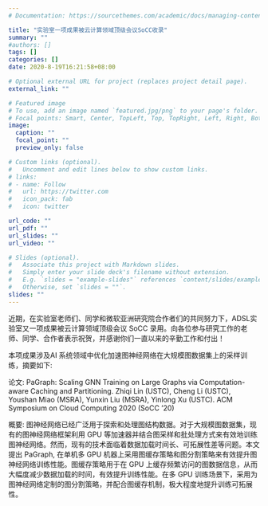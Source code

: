 ```yaml
---
# Documentation: https://sourcethemes.com/academic/docs/managing-content/

title: "实验室一项成果被云计算领域顶级会议SoCC收录"
summary: ""
#authors: []
tags: []
categories: []
date: 2020-8-19T16:21:58+08:00

# Optional external URL for project (replaces project detail page).
external_link: ""

# Featured image
# To use, add an image named `featured.jpg/png` to your page's folder.
# Focal points: Smart, Center, TopLeft, Top, TopRight, Left, Right, BottomLeft, Bottom, BottomRight.
image:
  caption: ""
  focal_point: ""
  preview_only: false

# Custom links (optional).
#   Uncomment and edit lines below to show custom links.
# links:
# - name: Follow
#   url: https://twitter.com
#   icon_pack: fab
#   icon: twitter

url_code: ""
url_pdf: ""
url_slides: ""
url_video: ""

# Slides (optional).
#   Associate this project with Markdown slides.
#   Simply enter your slide deck's filename without extension.
#   E.g. `slides = "example-slides"` references `content/slides/example-slides.md`.
#   Otherwise, set `slides = ""`.
slides: ""
---
```

近期，在实验室老师们、同学和微软亚洲研究院合作者们的共同努力下，ADSL实验室又一项成果被云计算领域顶级会议 SoCC 录用。向各位参与研究工作的老师、同学、合作者表示祝贺，并感谢你们一直以来的辛勤工作和付出！

本项成果涉及AI 系统领域中优化加速图神经网络在大规模图数据集上的采样训练，摘要如下:

论文: PaGraph: Scaling GNN Training on Large Graphs via Computation-aware Caching and Partitioning. Zhiqi Lin (USTC), Cheng Li (USTC), Youshan Miao (MSRA), Yunxin Liu (MSRA), Yinlong Xu (USTC). ACM Symposium on Cloud Computing 2020 (SoCC ’20)

概要: 图神经网络已经广泛用于探索和处理图结构数据。对于大规模图数据集，现有的图神经网络框架利用 GPU 等加速器并结合图采样和批处理方式来有效地训练图神经网络。然而，现有的技术面临着数据加载时间长、可拓展性差等问题。本文提出 PaGraph, 在单机多 GPU 机器上采用图缓存策略和图分割策略来有效提升图神经网络训练性能。图缓存策略用于在 GPU 上缓存频繁访问的图数据信息，从而大幅度减少数据加载的时间，有效提升训练性能。在多 GPU 训练场景下，采用为图神经网络定制的图分割策略，并配合图缓存机制，极大程度地提升训练可拓展性。


